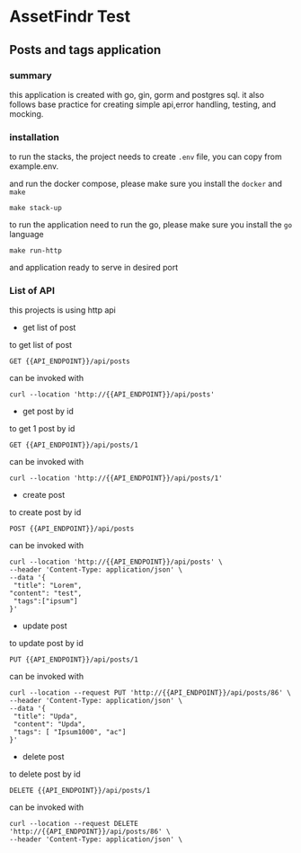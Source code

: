 # AssetFindr Test
## Posts and tags application


### summary

this application is created with go, gin, gorm and postgres sql. it also follows base practice for creating simple api,error handling, testing, and mocking.

### installation

to run the stacks, the project needs to create `.env` file, you can copy from example.env.

and run the docker compose, please make sure you install the `docker` and `make` 
```
make stack-up
```

to run the application need to run the go, please make sure you install the `go` language 
```
make run-http
```

and application ready to serve in desired port

### List of API

this projects is using http api

- get list of post 

to get list of post 
```
GET {{API_ENDPOINT}}/api/posts
```
can be invoked with
```curl
curl --location 'http://{{API_ENDPOINT}}/api/posts'
``` 

- get post by id

to get 1 post by id 
```
GET {{API_ENDPOINT}}/api/posts/1
```
can be invoked with
```curl
curl --location 'http://{{API_ENDPOINT}}/api/posts/1'
``` 

- create post

to create post by id 
```
POST {{API_ENDPOINT}}/api/posts
```
can be invoked with
```curl
curl --location 'http://{{API_ENDPOINT}}/api/posts' \
--header 'Content-Type: application/json' \
--data '{
 "title": "Lorem",
"content": "test",
 "tags":["ipsum"]
}'
``` 

- update post

to update post by id 
```
PUT {{API_ENDPOINT}}/api/posts/1
```
can be invoked with
```curl
curl --location --request PUT 'http://{{API_ENDPOINT}}/api/posts/86' \
--header 'Content-Type: application/json' \
--data '{
 "title": "Upda",
 "content": "Upda",
 "tags": [ "Ipsum1000", "ac"]
}'
``` 

- delete post

to delete post by id 
```
DELETE {{API_ENDPOINT}}/api/posts/1
```
can be invoked with
```curl
curl --location --request DELETE 'http://{{API_ENDPOINT}}/api/posts/86' \
--header 'Content-Type: application/json' \
``` 






